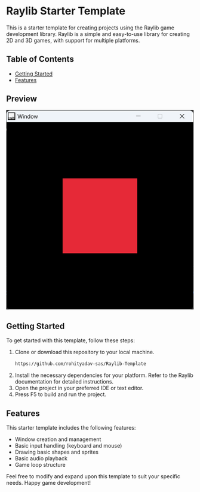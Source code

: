 # Raylib Starter Template

This is a starter template for creating projects using the Raylib game development library. Raylib is a simple and easy-to-use library for creating 2D and 3D games, with support for multiple platforms.

## Table of Contents
- [Getting Started](#getting-started)
- [Features](#features)

## Preview

![preview.png](./assets/preview.png)

## Getting Started

To get started with this template, follow these steps:

1. Clone or download this repository to your local machine.
    ```bash
    https://github.com/rohityadav-sas/Raylib-Template
2. Install the necessary dependencies for your platform. Refer to the Raylib documentation for detailed instructions.
3. Open the project in your preferred IDE or text editor.
4. Press F5 to build and run the project.

## Features

This starter template includes the following features:

- Window creation and management
- Basic input handling (keyboard and mouse)
- Drawing basic shapes and sprites
- Basic audio playback
- Game loop structure

Feel free to modify and expand upon this template to suit your specific needs. Happy game development!
